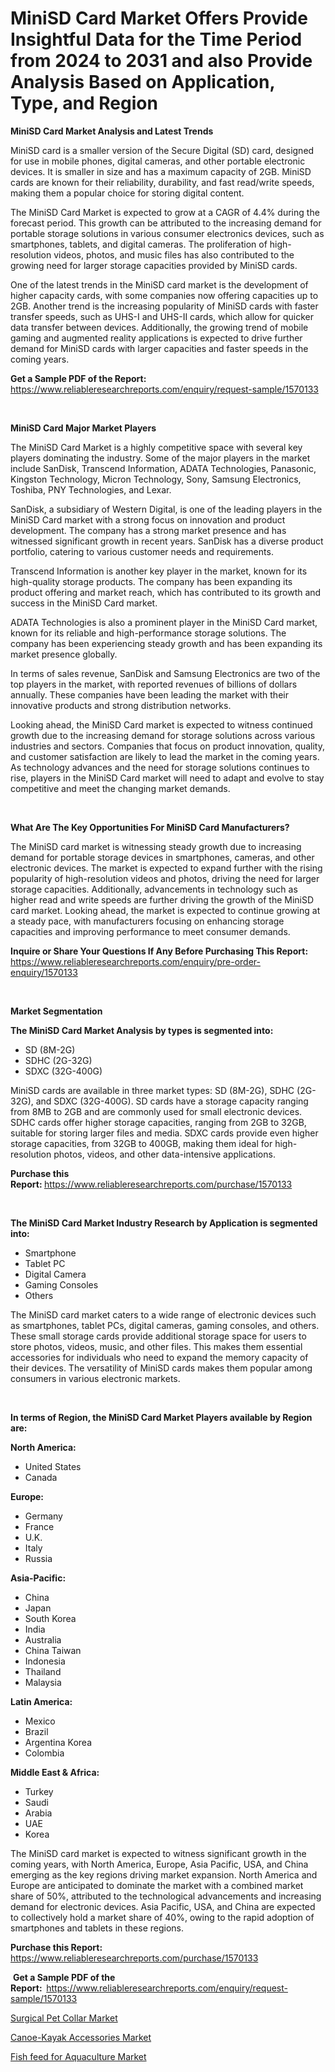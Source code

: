 <p><h1>MiniSD Card Market Offers Provide Insightful Data for the Time Period from 2024 to 2031 and also Provide Analysis Based on Application, Type, and Region</h1></p><p><strong>MiniSD Card Market Analysis and Latest Trends</strong></p>
<p><p>MiniSD card is a smaller version of the Secure Digital (SD) card, designed for use in mobile phones, digital cameras, and other portable electronic devices. It is smaller in size and has a maximum capacity of 2GB. MiniSD cards are known for their reliability, durability, and fast read/write speeds, making them a popular choice for storing digital content.</p><p>The MiniSD Card Market is expected to grow at a CAGR of 4.4% during the forecast period. This growth can be attributed to the increasing demand for portable storage solutions in various consumer electronics devices, such as smartphones, tablets, and digital cameras. The proliferation of high-resolution videos, photos, and music files has also contributed to the growing need for larger storage capacities provided by MiniSD cards.</p><p>One of the latest trends in the MiniSD card market is the development of higher capacity cards, with some companies now offering capacities up to 2GB. Another trend is the increasing popularity of MiniSD cards with faster transfer speeds, such as UHS-I and UHS-II cards, which allow for quicker data transfer between devices. Additionally, the growing trend of mobile gaming and augmented reality applications is expected to drive further demand for MiniSD cards with larger capacities and faster speeds in the coming years.</p></p>
<p><strong>Get a Sample PDF of the Report:&nbsp;</strong> <a href="https://www.reliableresearchreports.com/enquiry/request-sample/1570133">https://www.reliableresearchreports.com/enquiry/request-sample/1570133</a></p>
<p>&nbsp;</p>
<p><strong>MiniSD Card Major Market Players</strong></p>
<p><p>The MiniSD Card Market is a highly competitive space with several key players dominating the industry. Some of the major players in the market include SanDisk, Transcend Information, ADATA Technologies, Panasonic, Kingston Technology, Micron Technology, Sony, Samsung Electronics, Toshiba, PNY Technologies, and Lexar.</p><p>SanDisk, a subsidiary of Western Digital, is one of the leading players in the MiniSD Card market with a strong focus on innovation and product development. The company has a strong market presence and has witnessed significant growth in recent years. SanDisk has a diverse product portfolio, catering to various customer needs and requirements.</p><p>Transcend Information is another key player in the market, known for its high-quality storage products. The company has been expanding its product offering and market reach, which has contributed to its growth and success in the MiniSD Card market.</p><p>ADATA Technologies is also a prominent player in the MiniSD Card market, known for its reliable and high-performance storage solutions. The company has been experiencing steady growth and has been expanding its market presence globally.</p><p>In terms of sales revenue, SanDisk and Samsung Electronics are two of the top players in the market, with reported revenues of billions of dollars annually. These companies have been leading the market with their innovative products and strong distribution networks.</p><p>Looking ahead, the MiniSD Card market is expected to witness continued growth due to the increasing demand for storage solutions across various industries and sectors. Companies that focus on product innovation, quality, and customer satisfaction are likely to lead the market in the coming years. As technology advances and the need for storage solutions continues to rise, players in the MiniSD Card market will need to adapt and evolve to stay competitive and meet the changing market demands.</p></p>
<p>&nbsp;</p>
<p><strong>What Are The Key Opportunities For MiniSD Card Manufacturers?</strong></p>
<p><p>The MiniSD card market is witnessing steady growth due to increasing demand for portable storage devices in smartphones, cameras, and other electronic devices. The market is expected to expand further with the rising popularity of high-resolution videos and photos, driving the need for larger storage capacities. Additionally, advancements in technology such as higher read and write speeds are further driving the growth of the MiniSD card market. Looking ahead, the market is expected to continue growing at a steady pace, with manufacturers focusing on enhancing storage capacities and improving performance to meet consumer demands.</p></p>
<p><strong>Inquire or Share Your Questions If Any Before Purchasing This Report:</strong> <a href="https://www.reliableresearchreports.com/enquiry/pre-order-enquiry/1570133">https://www.reliableresearchreports.com/enquiry/pre-order-enquiry/1570133</a></p>
<p>&nbsp;</p>
<p><strong>Market Segmentation</strong></p>
<p><strong>The MiniSD Card Market Analysis by types is segmented into:</strong></p>
<p><ul><li>SD (8M-2G)</li><li>SDHC (2G-32G)</li><li>SDXC (32G-400G)</li></ul></p>
<p><p>MiniSD cards are available in three market types: SD (8M-2G), SDHC (2G-32G), and SDXC (32G-400G). SD cards have a storage capacity ranging from 8MB to 2GB and are commonly used for small electronic devices. SDHC cards offer higher storage capacities, ranging from 2GB to 32GB, suitable for storing larger files and media. SDXC cards provide even higher storage capacities, from 32GB to 400GB, making them ideal for high-resolution photos, videos, and other data-intensive applications.</p></p>
<p><strong>Purchase this Report:&nbsp;</strong><a href="https://www.reliableresearchreports.com/purchase/1570133">https://www.reliableresearchreports.com/purchase/1570133</a></p>
<p>&nbsp;</p>
<p><strong>The MiniSD Card Market Industry Research by Application is segmented into:</strong></p>
<p><ul><li>Smartphone</li><li>Tablet PC</li><li>Digital Camera</li><li>Gaming Consoles</li><li>Others</li></ul></p>
<p><p>The MiniSD card market caters to a wide range of electronic devices such as smartphones, tablet PCs, digital cameras, gaming consoles, and others. These small storage cards provide additional storage space for users to store photos, videos, music, and other files. This makes them essential accessories for individuals who need to expand the memory capacity of their devices. The versatility of MiniSD cards makes them popular among consumers in various electronic markets.</p></p>
<p>&nbsp;</p>
<p><strong>In terms of Region, the MiniSD Card Market Players available by Region are:</strong></p>
<p>
    <p> <strong> North America: </strong>
        <ul>
            <li>United States</li>
            <li>Canada</li>
        </ul>
        </p> 
    <p> <strong> Europe: </strong>
        <ul>
            <li>Germany</li>
            <li>France</li>
            <li>U.K.</li>
            <li>Italy</li>
            <li>Russia</li>
        </ul>
        </p> 
    <p> <strong> Asia-Pacific: </strong>
        <ul>
            <li>China</li>
            <li>Japan</li>
            <li>South Korea</li>
            <li>India</li>
            <li>Australia</li>
            <li>China Taiwan</li>
            <li>Indonesia</li>
            <li>Thailand</li>
            <li>Malaysia</li>
        </ul>
        </p> 
    <p> <strong> Latin America: </strong>
        <ul>
            <li>Mexico</li>
            <li>Brazil</li>
            <li>Argentina Korea</li>
            <li>Colombia</li>
        </ul>
        </p> 
    <p> <strong> Middle East & Africa: </strong>
        <ul>
            <li>Turkey</li>
            <li>Saudi</li>
            <li>Arabia</li>
            <li>UAE</li>
            <li>Korea</li>
        </ul>
    </p>
    </p>
<p><p>The MiniSD card market is expected to witness significant growth in the coming years, with North America, Europe, Asia Pacific, USA, and China emerging as the key regions driving market expansion. North America and Europe are anticipated to dominate the market with a combined market share of 50%, attributed to the technological advancements and increasing demand for electronic devices. Asia Pacific, USA, and China are expected to collectively hold a market share of 40%, owing to the rapid adoption of smartphones and tablets in these regions.</p></p>
<p><strong>Purchase this Report: </strong><a href="https://www.reliableresearchreports.com/purchase/1570133">https://www.reliableresearchreports.com/purchase/1570133</a></p>
<p>&nbsp;<strong>Get a Sample PDF of the Report:&nbsp;&nbsp;</strong><a href="https://www.reliableresearchreports.com/enquiry/request-sample/1570133">https://www.reliableresearchreports.com/enquiry/request-sample/1570133</a></p>
<p><strong></strong></p>
<p><p><a href="https://github.com/moyahfrancoestellec51j635wcx/Market-Research-Report-List-1/blob/main/surgical-pet-collar-market.md">Surgical Pet Collar Market</a></p><p><a href="https://github.com/lbird53714/Market-Research-Report-List-3/blob/main/canoe-kayak-accessories-market.md">Canoe-Kayak Accessories Market</a></p><p><a href="https://github.com/dringals/Market-Research-Report-List-3/blob/main/fish-feed-for-aquaculture-market.md">Fish feed for Aquaculture Market</a></p></p>